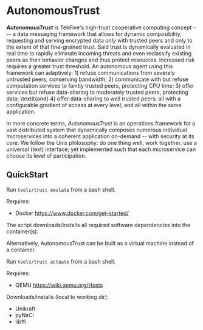 AutonomousTrust
===============

***AutonomousTrust*** is TekFive's high-trust cooperative computing concept --- a data messaging framework that allows for dynamic composibility, requesting and serving encrypted data *only* with trusted peers and only to the extent of that fine-grained trust.
Said trust is dynamically evaluated in real time to rapidly eliminate incoming threats and even reclassify existing peers as their behavior changes and thus protect resources.
Increased risk requires a greater trust threshold.
An autonomous agent using this framework can adaptively: 1) refuse communications from severely untrusted peers, conserving bandwidth; 2) communicate with but refuse computation services to faintly trusted peers, protecting CPU time; 3) offer services but refuse data-sharing to moderately trusted peers, protecting data; \textit{and} 4) offer data-sharing to well trusted peers; all with a configurable gradient of access at every level, and all within the same application.

In more concrete terms, *AutonomousTrust* is an operations framework for a vast distributed system that dynamically composes numerous individual microservices into a coherent application on-demand -- with security at its core.
We follow the Unix philosophy: do one thing well, work together, use a universal (text) interface; yet implemented such that each microservice can choose its level of participation.


QuickStart
----------

Run `tools/trust emulate` from a bash shell.

Requires:
  * Docker https://www.docker.com/get-started/

The script downloads/installs all required software dependencies into the container(s).


Alternatively, AutonomousTrust can be built as a virtual machine instead of a container.

Run `tools/trust actuate` from a bash shell.

Requires:
  * QEMU https://wiki.qemu.org/Hosts

Downloads/installs (local to working dir):
  * Unikraft
  * pyNaCl
  * libffi

